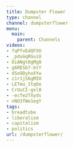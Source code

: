 ```yaml
---
title: Dumpster Flower
type: channel
channel: dumpsterflower
menu:
  main:
    parent: Channels
videos:
- fqPfvEdQFXU
- _pduGqRGuiU
- OiANgt0gMg0
- g6RESb7-btY
- dSe9DyhoXYw
- z1r1jS6gMIU
- LETmu_ItqOo
- CrUuCI-gxl8
- -ecfe2TXyds
- nNO3fWe1egY
tags:
- breadtube
- liberalism
- capitalism
- politics
url: /dumpsterflower/
---
```

